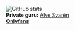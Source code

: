![GitHub stats](https://github-readme-stats.vercel.app/api?username=empdo&show_icons=true&count_private=true)
<br/>
**Private guru:** [Alve Svarén](https://github.com/alvesvaren)<br/>
[**Onlyfans**](https://github.com/empdo?tab=overview&from=2034-12-01)<br/>
